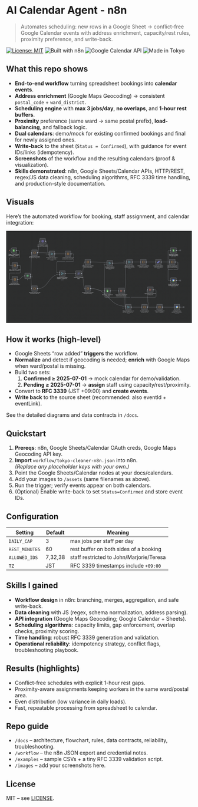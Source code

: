 # AI Calendar Agent - n8n

> Automates scheduling: new rows in a Google Sheet → conflict-free Google Calendar events with address enrichment, capacity/rest rules, proximity preference, and write-back.

[![License: MIT](https://img.shields.io/badge/License-MIT-green.svg)](LICENSE)
![Built with n8n](https://img.shields.io/badge/built%20with-n8n-blue)
![Google Calendar API](https://img.shields.io/badge/API-Google%20Calendar-lightgrey)
![Made in Tokyo](https://img.shields.io/badge/Timezone-Asia%2FTokyo-important)

## What this repo shows
- **End-to-end workflow** turning spreadsheet bookings into **calendar events**.
- **Address enrichment** (Google Maps Geocoding) → consistent `postal_code` + `ward_district`.
- **Scheduling engine** with **max 3 jobs/day**, **no overlaps**, and **1-hour rest buffers**.
- **Proximity** preference (same ward → same postal prefix), **load-balancing**, and fallback logic.
- **Dual calendars**: demo/mock for existing confirmed bookings and final for newly assigned ones.
- **Write-back** to the sheet (`Status = Confirmed`), with guidance for event IDs/links (idempotency).
- **Screenshots** of the workflow and the resulting calendars (proof & visualization).
- **Skills demonstrated**: n8n, Google Sheets/Calendar APIs, HTTP/REST, regex/JS data cleaning,
  scheduling algorithms, RFC 3339 time handling, and production-style documentation.

## Visuals
Here’s the automated workflow for booking, staff assignment, and calendar integration:

![Workflow Diagram](images/workflow-overview.png)

## How it works (high-level)
- Google Sheets “row added” **triggers** the workflow.
- **Normalize** and detect if geocoding is needed; **enrich** with Google Maps when ward/postal is missing.
- Build two sets:
  1) **Confirmed ≥ 2025-07-01** → mock calendar for demo/validation.
  2) **Pending ≥ 2025-07-01** → **assign** staff using capacity/rest/proximity.
- Convert to **RFC 3339** (JST +09:00) and **create events**.
- **Write back** to the source sheet (recommended: also eventId + eventLink).

See the detailed diagrams and data contracts in `/docs`.

## Quickstart
1. **Prereqs**: n8n, Google Sheets/Calendar OAuth creds, Google Maps Geocoding API key.
2. **Import** `workflow/tokyo-cleaner-n8n.json` into n8n.  
   *(Replace any placeholder keys with your own.)*
3. Point the Google Sheets/Calendar nodes at your docs/calendars.
4. Add your images to `/assets` (same filenames as above).
5. Run the trigger; verify events appear on both calendars.
6. (Optional) Enable write-back to set `Status=Confirmed` and store event IDs.

## Configuration
| Setting           | Default | Meaning                                   |
|-------------------|---------|-------------------------------------------|
| `DAILY_CAP`       | 3       | max jobs per staff per day                |
| `REST_MINUTES`    | 60      | rest buffer on both sides of a booking    |
| `ALLOWED_IDS`     | 7,32,38 | staff restricted to John/Marjorie/Teresa  |
| `TZ`              | JST     | RFC 3339 timestamps include `+09:00`      |

## Skills I gained
- **Workflow design** in n8n: branching, merges, aggregation, and safe write-back.
- **Data cleaning** with JS (regex, schema normalization, address parsing).
- **API integration** (Google Maps Geocoding; Google Calendar + Sheets).
- **Scheduling algorithms**: capacity limits, gap enforcement, overlap checks, proximity scoring.
- **Time handling**: robust RFC 3339 generation and validation.
- **Operational reliability**: idempotency strategy, conflict flags, troubleshooting playbook.

## Results (highlights)
- Conflict-free schedules with explicit 1-hour rest gaps.
- Proximity-aware assignments keeping workers in the same ward/postal area.
- Even distribution (low variance in daily loads).
- Fast, repeatable processing from spreadsheet to calendar.

## Repo guide
- `/docs` – architecture, flowchart, rules, data contracts, reliability, troubleshooting.
- `/workflow` – the n8n JSON export and credential notes.
- `/examples` – sample CSVs + a tiny RFC 3339 validation script.
- `/images` – add your screenshots here.

## License
MIT – see [LICENSE](LICENSE).
